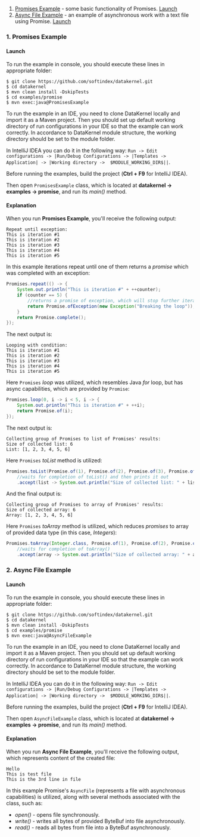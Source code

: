 1. [Promises Example](https://github.com/softindex/datakernel/blob/master/examples/promise/src/main/java/io/datakernel/examples/PromisesExample.java) - 
some basic functionality of Promises. [Launch](#1-promises-example)
2. [Async File Example](https://github.com/softindex/datakernel/blob/master/examples/promise/src/main/java/io/datakernel/examples/AsyncFileExample.java) - 
an example of asynchronous work with a text file using Promise. [Launch](#2-async-file-example)

### 1. Promises Example
#### Launch
To run the example in console, you should execute these lines in appropriate folder:
```
$ git clone https://github.com/softindex/datakernel.git
$ cd datakernel
$ mvn clean install -DskipTests
$ cd examples/promise
$ mvn exec:java@PromisesExample
```

To run the example in an IDE, you need to clone DataKernel locally and import it as a Maven project. Then you should 
set up default working directory of run configurations in your IDE so that the example can work correctly. In 
accordance to DataKernel module structure, the working directory should be set to the module folder. 

In IntelliJ IDEA you can do it in the following way:
`Run -> Edit configurations -> |Run/Debug Configurations -> |Templates -> Application| -> |Working directory -> 
$MODULE_WORKING_DIR$||`.

Before running the examples, build the project (**Ctrl + F9** for IntelliJ IDEA).

Then open `PromisesExample` class, which is located at **datakernel -> examples -> promise**, and run its *main()* method.

#### Explanation

When you run **Promises Example**, you'll receive the following output:
```
Repeat until exception:
This is iteration #1
This is iteration #2
This is iteration #3
This is iteration #4
This is iteration #5
```
In this example iterations repeat until one of them returns a *promise* which was completed with an exception:
```java
Promises.repeat(() -> {
	System.out.println("This is iteration #" + ++counter);
	if (counter == 5) {
		//returns a promise of exception, which will stop further iterations
		return Promise.ofException(new Exception("Breaking the loop"));
	}
	return Promise.complete();
});
```

The next output is:
```
Looping with condition:
This is iteration #1
This is iteration #2
This is iteration #3
This is iteration #4
This is iteration #5
```
Here `Promises` *loop* was utilized, which resembles Java *for* loop, but has async capabilities, which are provided by 
`Promise`:
```java
Promises.loop(0, i -> i < 5, i -> {
	System.out.println("This is iteration #" + ++i);
	return Promise.of(i);
});
``` 

The next output is:
```
Collecting group of Promises to list of Promises' results:
Size of collected list: 6
List: [1, 2, 3, 4, 5, 6]
```
Here `Promises` *toList* method is utilized:
```java
Promises.toList(Promise.of(1), Promise.of(2), Promise.of(3), Promise.of(4), Promise.of(5), Promise.of(6))
    //waits for completion of toList() and then prints it out
	.accept(list -> System.out.println("Size of collected list: " + list.size() + "\nList: " + list));
```

And the final output is:
```
Collecting group of Promises to array of Promises' results:
Size of collected array: 6
Array: [1, 2, 3, 4, 5, 6]
```
Here `Promises` *toArray* method is utilized, which reduces *promises* to array of provided data type (in this case, *Integers*):
```java
Promises.toArray(Integer.class, Promise.of(1), Promise.of(2), Promise.of(3), Promise.of(4), Promise.of(5), Promise.of(6))
    //waits for completion of toArray()
    .accept(array -> System.out.println("Size of collected array: " + array.length + "\nArray: " + Arrays.toString(array)));
```

### 2. Async File Example
#### Launch
To run the example in console, you should execute these lines in appropriate folder:
```
$ git clone https://github.com/softindex/datakernel.git
$ cd datakernel
$ mvn clean install -DskipTests
$ cd examples/promise
$ mvn exec:java@AsyncFileExample
```

To run the example in an IDE, you need to clone DataKernel locally and import it as a Maven project. Then you should 
set up default working directory of run configurations in your IDE so that the example can work correctly. In 
accordance to DataKernel module structure, the working directory should be set to the module folder. 

In IntelliJ IDEA you can do it in the following way:
`Run -> Edit configurations -> |Run/Debug Configurations -> |Templates -> Application| -> |Working directory -> 
$MODULE_WORKING_DIR$||`.

Before running the examples, build the project (**Ctrl + F9** for IntelliJ IDEA).

Then open `AsyncFileExample` class, which is located at **datakernel -> examples -> promise**, and run its *main()* method.


#### Explanation
When you run **Async File Example**, you'll receive the following output, which represents content of the created file:

```
Hello
This is test file
This is the 3rd line in file
```

In this example Promise's `AsyncFile` (represents a file with asynchronous capabilities) is utilized, along with 
several methods associated with the class, such as:
* *open()* - opens file synchronously.
* *write()* - writes all bytes of provided ByteBuf into file asynchronously.
* *read()* - reads all bytes from file into a ByteBuf asynchronously.
